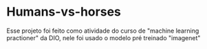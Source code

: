 # Humans-vs-horses
Esse projeto foi feito como atividade do curso de "machine learning practioner" da DIO, nele foi usado o modelo pré treinado "imagenet"
